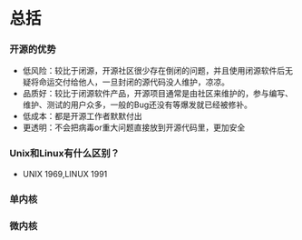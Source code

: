 总括
=========
### 开源的优势<br>  
- 低风险：较比于闭源，开源社区很少存在倒闭的问题，并且使用闭源软件后无疑将命运交付给他人，一旦封闭的源代码没人维护，凉凉。
- 品质好：较比于闭源软件产品，开源项目通常是由社区来维护的，参与编写、维护、测试的用户众多，一般的Bug还没有等爆发就已经被修补。
- 低成本：都是开源工作者默默付出
- 更透明：不会把病毒or重大问题直接放到开源代码里，更加安全
### Unix和Linux有什么区别？<br>  
- UNIX 1969,LINUX 1991

### 单内核<br>
    
    
    
### 微内核<br>







